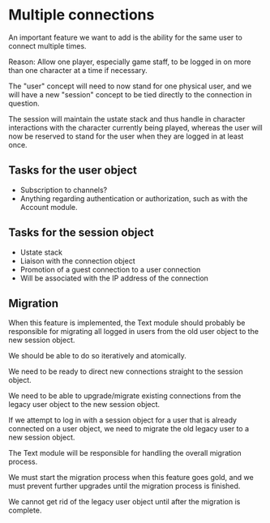 # Multiple connections

An important feature we want to add is the ability for the same user to
connect multiple times.

Reason: Allow one player, especially game staff, to be logged in on more
than one character at a time if necessary.

The "user" concept will need to now stand for one physical user, and we
will have a new "session" concept to be tied directly to the connection
in question.

The session will maintain the ustate stack and thus handle in character
interactions with the character currently being played, whereas the user
will now be reserved to stand for the user when they are logged in at least once.

## Tasks for the user object

* Subscription to channels?
* Anything regarding authentication or authorization, such as with the Account module.

## Tasks for the session object

* Ustate stack
* Liaison with the connection object
* Promotion of a guest connection to a user connection
* Will be associated with the IP address of the connection

## Migration

When this feature is implemented, the Text module should probably be
responsible for migrating all logged in users from the old user object to
the new session object.

We should be able to do so iteratively and atomically.

We need to be ready to direct new connections straight to the session
object.

We need to be able to upgrade/migrate existing connections from the
legacy user object to the new session object.

If we attempt to log in with a session object for a user that is already
connected on a user object, we need to migrate the old legacy user to a
new session object.

The Text module will be responsible for handling the overall migration
process.

We must start the migration process when this feature goes gold, and we
must prevent further upgrades until the migration process is finished.

We cannot get rid of the legacy user object until after the migration is
complete.
